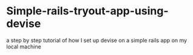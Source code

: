 # Simple-rails-tryout-app-using-devise
a step by step tutorial of how I set up devise on a simple rails app on my local machine
